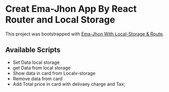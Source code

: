 # Creat Ema-Jhon App By React Router and Local Storage

This project was bootstrapped with [Ema-Jhon With Local-Storage & Route](https://quizzical-wright-9b2d09.netlify.app).

## Available Scripts

* Set Data local storage
* get Data from local storage
* Show data in card from  Localv-storage
* Remove data from card
* Add Total price in card with delivaey charge and Tax;